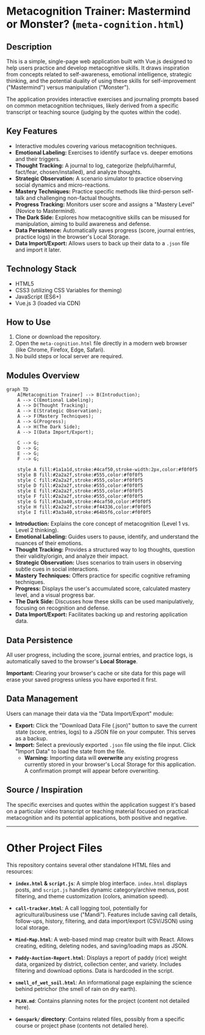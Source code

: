 # Metacognition Trainer: Mastermind or Monster? (`meta-cognition.html`)

## Description

This is a simple, single-page web application built with Vue.js designed to help users practice and develop metacognitive skills. It draws inspiration from concepts related to self-awareness, emotional intelligence, strategic thinking, and the potential duality of using these skills for self-improvement ("Mastermind") versus manipulation ("Monster").

The application provides interactive exercises and journaling prompts based on common metacognition techniques, likely derived from a specific transcript or teaching source (judging by the quotes within the code).

## Key Features

*   Interactive modules covering various metacognition techniques.
*   **Emotional Labeling:** Exercises to identify surface vs. deeper emotions and their triggers.
*   **Thought Tracking:** A journal to log, categorize (helpful/harmful, fact/fear, chosen/installed), and analyze thoughts.
*   **Strategic Observation:** A scenario simulator to practice observing social dynamics and micro-reactions.
*   **Mastery Techniques:** Practice specific methods like third-person self-talk and challenging non-factual thoughts.
*   **Progress Tracking:** Monitors user score and assigns a "Mastery Level" (Novice to Mastermind).
*   **The Dark Side:** Explores how metacognitive skills can be misused for manipulation, aiming to build awareness and defense.
*   **Data Persistence:** Automatically saves progress (score, journal entries, practice logs) in the browser's Local Storage.
*   **Data Import/Export:** Allows users to back up their data to a `.json` file and import it later.

## Technology Stack

*   HTML5
*   CSS3 (utilizing CSS Variables for theming)
*   JavaScript (ES6+)
*   Vue.js 3 (loaded via CDN)

## How to Use

1.  Clone or download the repository.
2.  Open the `meta-cognition.html` file directly in a modern web browser (like Chrome, Firefox, Edge, Safari).
3.  No build steps or local server are required.

## Modules Overview

```mermaid
graph TD
    A[Metacognition Trainer] --> B(Introduction);
    A --> C(Emotional Labeling);
    A --> D(Thought Tracking);
    A --> E(Strategic Observation);
    A --> F(Mastery Techniques);
    A --> G(Progress);
    A --> H(The Dark Side);
    A --> I(Data Import/Export);

    C --> G;
    D --> G;
    E --> G;
    F --> G;

    style A fill:#1a1a1d,stroke:#4caf50,stroke-width:2px,color:#f0f0f5
    style B fill:#2a2a2f,stroke:#555,color:#f0f0f5
    style C fill:#2a2a2f,stroke:#555,color:#f0f0f5
    style D fill:#2a2a2f,stroke:#555,color:#f0f0f5
    style E fill:#2a2a2f,stroke:#555,color:#f0f0f5
    style F fill:#2a2a2f,stroke:#555,color:#f0f0f5
    style G fill:#3a3a40,stroke:#4caf50,color:#f0f0f5
    style H fill:#2a2a2f,stroke:#f44336,color:#f0f0f5
    style I fill:#3a3a40,stroke:#64b5f6,color:#f0f0f5
```

*   **Introduction:** Explains the core concept of metacognition (Level 1 vs. Level 2 thinking).
*   **Emotional Labeling:** Guides users to pause, identify, and understand the nuances of their emotions.
*   **Thought Tracking:** Provides a structured way to log thoughts, question their validity/origin, and analyze their impact.
*   **Strategic Observation:** Uses scenarios to train users in observing subtle cues in social interactions.
*   **Mastery Techniques:** Offers practice for specific cognitive reframing techniques.
*   **Progress:** Displays the user's accumulated score, calculated mastery level, and a visual progress bar.
*   **The Dark Side:** Discusses how these skills can be used manipulatively, focusing on recognition and defense.
*   **Data Import/Export:** Facilitates backing up and restoring application data.

## Data Persistence

All user progress, including the score, journal entries, and practice logs, is automatically saved to the browser's **Local Storage**.

**Important:** Clearing your browser's cache or site data for this page will erase your saved progress unless you have exported it first.

## Data Management

Users can manage their data via the "Data Import/Export" module:

*   **Export:** Click the "Download Data File (.json)" button to save the current state (score, entries, logs) to a JSON file on your computer. This serves as a backup.
*   **Import:** Select a previously exported `.json` file using the file input. Click "Import Data" to load the state from the file.
    *   **Warning:** Importing data will **overwrite** any existing progress currently stored in your browser's Local Storage for this application. A confirmation prompt will appear before overwriting.

## Source / Inspiration

The specific exercises and quotes within the application suggest it's based on a particular video transcript or teaching material focused on practical metacognition and its potential applications, both positive and negative.

---

# Other Project Files

This repository contains several other standalone HTML files and resources:

*   **`index.html` & `script.js`**: A simple blog interface. `index.html` displays posts, and `script.js` handles dynamic category/archive menus, post filtering, and theme customization (colors, animation speed).
*   **`call-tracker.html`**: A call logging tool, potentially for agricultural/business use ("Mandi"). Features include saving call details, follow-ups, history, filtering, and data import/export (CSV/JSON) using local storage.

*   **`Mind-Map.html`**: A web-based mind map creator built with React. Allows creating, editing, deleting nodes, and saving/loading maps as JSON.
*   **`Paddy-Auction-Report.html`**: Displays a report of paddy (rice) weight data, organized by district, collection center, and variety. Includes filtering and download options. Data is hardcoded in the script.
*   **`smell_of_wet_soil.html`**: An informational page explaining the science behind petrichor (the smell of rain on dry earth).
*   **`PLAN.md`**: Contains planning notes for the project (content not detailed here).
*   **`Genspark/` directory**: Contains related files, possibly from a specific course or project phase (contents not detailed here).